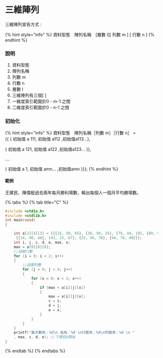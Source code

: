 # 三維陣列

三維陣列宣告方式 :

{% hint style="info" %}
資料型態　陣列名稱　\[層數 I\]\[ 列數 m \] \[ 行數 n \]
{% endhint %}

### 說明

1. 資料型態
2. 陣列名稱
3. 列數 m
4. 行數 n 
5. 層數 I
6. 三維陣列有三個\[ \]
7. 一維度索引範圍於0 - m-1 之間
8. 二維度索引範圍於0 - n-1 之間

### 初始化

{% hint style="info" %}
資料型態　陣列名稱［列數 m］［行數 n］ =  
{{ { 初始值 a 111, 初始值 a112 ,初始值a113...},

{ 初始值 a 121, 初始值 a122 ,初始值a123... }},

....

{ 初始值 a 1, 初始值 amn... ,初始值amn }}};
{% endhint %}

#### 範例

王建民、陳偉殷過去兩年每月勝利場數，輸出每個人一個月平均勝場數。

{% tabs %}
{% tab title="C" %}
```c
#include <stdio.h>
#include <stdlib.h>
int main(void)
{

    int a[2][4][3] = {{{15, 50, 65}, {38, 94, 25}, {79, 44, 19}, {89, 54, 73}},
     {{14, 90, 46}, {43, 23, 67}, {32, 56, 78}, {94, 78, 40}}};
    int i, j, c, d, e, max, x;
    max = a[0][0][0];
    //迴圈行數
    for (i = 0; i < 2; i++)
    {
        //迴圈列數
        for (j = 0; j < 4; j++)
        {
            for (x = 0; x < 3; x++)
            {
                if (max < a[i][j][x])
                {
                    max = a[i][j][x];
                    c = i;
                    d = j;
                    e = x;
                }
            }
        }
    }
    printf("最大數為：%d\n 高為：%d \n行號為：%d\n列號為：%d \n "
    , max, c, d, e); //下標從0開始
}
```
{% endtab %}
{% endtabs %}



